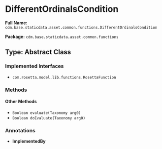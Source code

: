 # DifferentOrdinalsCondition

**Full Name:** `cdm.base.staticdata.asset.common.functions.DifferentOrdinalsCondition`

**Package:** `cdm.base.staticdata.asset.common.functions`

## Type: Abstract Class

### Implemented Interfaces

- `com.rosetta.model.lib.functions.RosettaFunction`

### Methods

#### Other Methods

- `Boolean evaluate(Taxonomy arg0)`
- `Boolean doEvaluate(Taxonomy arg0)`

### Annotations

- **ImplementedBy**

